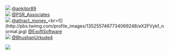 
 ![](http://pbs.twimg.com/profile_images/1216767433605668864/3_a8Y8lQ_normal.jpg) [@ankitpr89](https://twitter.com/ankitpr89)<br>![](http://pbs.twimg.com/profile_images/943612669784817670/jYdWZzHU_normal.jpg) [@PSR_Associates](https://twitter.com/PSR_Associates)<br>![](http://pbs.twimg.com/profile_images/1389905701581901824/O3czHibt_normal.jpg) [@attract_money_](https://twitter.com/attract_money_)<br>![](http://pbs.twimg.com/profile_images/1352557467734069248/eX2FVykf_normal.jpg) [@ExoftSoftware](https://twitter.com/ExoftSoftware)<br>![](http://pbs.twimg.com/profile_images/1288417233358581767/Muf1STaF_normal.jpg) [@BhushanUrkude4](https://twitter.com/BhushanUrkude4)<br> 

![](https://visitor-badge.laobi.icu/badge?page_id=ponder)
